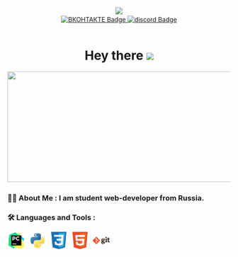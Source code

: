 <div id="header" align="center">
  <img src="https://i.giphy.com/media/5fs0CtB8qterbNgsrq/giphy.webp" width="200"/>
</div>
<div id="badges" align="center">
  <a href="https://vk.com/slaizer">
    <img src="https://img.shields.io/badge/%D0%92%D0%9A%D0%9E%D0%9D%D0%A2%D0%90%D0%9A%D0%A2%D0%95-blue?style=for-the-badge&logo=VK&logoColor=white" alt="ВКОНТАКТЕ Badge"/>
  </a>
  <a href="https://discordapp.com/users/376805906790481922/">
    <img src="https://img.shields.io/badge/DISCORD-7289da?style=for-the-badge&logo=discord&logoColor=white" alt="discord Badge"/>
  </a>  
</div>
<div id="view_counter" align="center">
  <img src="https://komarev.com/ghpvc/?username=AveSlaizer&style=flat-square&color=blue" alt="" align="center"/>
</div>
<h1 align="center">
  Hey there
  <img src="https://media.giphy.com/media/hvRJCLFzcasrR4ia7z/giphy.gif" width="30px"/>
</h1>
<div align="center">
  <img src="https://media0.giphy.com/media/v1.Y2lkPTc5MGI3NjExMTgyYzA1ZWIyNGZmYzgxNmE3ZThiOTVhNjNkN2Q3N2E1NTMxNDkxOSZjdD1n/3ohze44HAxBtDMKfXa/giphy.gif" width="600" height="250"/>
</div>

### :man_technologist: About Me : I am student web-developer from Russia.

### :hammer_and_wrench: Languages and Tools :
<div>
  <img src="https://github.com/devicons/devicon/blob/master/icons/pycharm/pycharm-original.svg" title="PyCharm" alt="PyCharm" width="40" height="40"/>&nbsp;
  <img src="https://github.com/devicons/devicon/blob/master/icons/python/python-original.svg" title="Python" alt="Python" width="40" height="40"/>&nbsp;
  <img src="https://github.com/devicons/devicon/blob/master/icons/css3/css3-original.svg" title="CSS3" alt="CSS3" width="40" height="40"/>&nbsp;
  <img src="https://github.com/devicons/devicon/blob/master/icons/html5/html5-original.svg" title="HTML5" alt="HTML5" width="40" height="40"/>&nbsp;
  <img src="https://github.com/devicons/devicon/blob/master/icons/git/git-original-wordmark.svg" title="Git" **alt="Git" width="40" height="40"/>  
</div>


